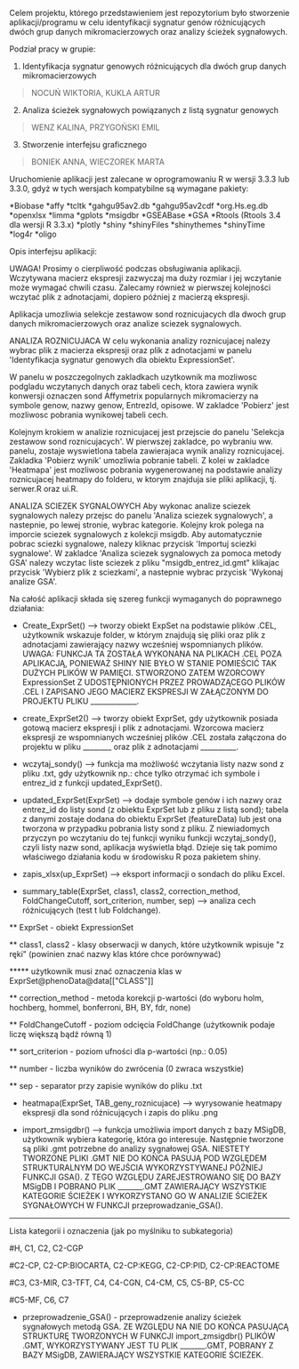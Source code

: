 Celem projektu, którego przedstawieniem jest repozytorium było stworzenie aplikacji/programu w celu identyfikacji sygnatur genów różnicujących dwóch grup danych mikromacierzowych oraz analizy ścieżek sygnałowych.

Podział pracy w grupie:
1)	Identyfikacja sygnatur genowych różnicujących dla dwóch grup danych mikromacierzowych 
> NOCUŃ WIKTORIA, KUKLA ARTUR

2)	Analiza ścieżek sygnałowych powiązanych z  listą sygnatur genowych
> WENZ KALINA, PRZYGOŃSKI EMIL
 
3)  Stworzenie interfejsu graficznego 
> BONIEK ANNA, WIECZOREK MARTA 

Uruchomienie aplikacji jest zalecane w oprogramowaniu R w wersji 3.3.3 lub 3.3.0, gdyż w tych wersjach kompatybilne są wymagane pakiety: 

*Biobase
*affy
*tcltk
*gahgu95av2.db
*gahgu95av2cdf
*org.Hs.eg.db
*openxlsx
*limma
*gplots
*msigdbr
*GSEABase
*GSA
*Rtools (Rtools 3.4 dla wersji R 3.3.x)
*plotly
*shiny
*shinyFiles
*shinythemes
*shinyTime
*log4r
*oligo


Opis interfejsu aplikacji:

UWAGA! Prosimy o cierpliwość podczas obsługiwania aplikacji. Wczytywana macierz ekspresji zazwyczaj ma duży rozmiar i jej wczytanie może wymagać chwili czasu. Zalecamy również w pierwszej kolejności wczytać plik z adnotacjami, dopiero później z macierzą ekspresji.

Aplikacja umozliwia selekcje zestawow sond roznicujacych dla dwoch grup danych mikromacierzowych oraz analize sciezek sygnalowych.

ANALIZA ROZNICUJACA
W celu wykonania analizy roznicujacej nalezy wybrac plik z macierza ekspresji oraz plik z adnotacjami w panelu 'Identyfikacja sygnatur genowych dla obiektu ExpressionSet'.

W panelu w poszczegolnych zakladkach uzytkownik ma mozliwosc podgladu wczytanych danych oraz tabeli cech, ktora zawiera wynik konwersji oznaczen sond Affymetrix popularnych mikromacierzy na symbole genow, nazwy genow, EntrezId, opisowe. W zakladce 'Pobierz' jest mozliwosc pobrania wynikowej tabeli cech.

Kolejnym krokiem w analizie roznicujacej jest przejscie do panelu 'Selekcja zestawow sond roznicujacych'. W pierwszej zakladce, po wybraniu ww. panelu, zostaje wyswietlona tabela zawierajaca wynik analizy roznicujacej. Zakladka 'Pobierz wynik' umozliwia pobranie tabeli. Z kolei w zakladce 'Heatmapa' jest mozliwosc pobrania wygenerowanej na podstawie analizy roznicujacej heatmapy do folderu, w ktorym znajduja sie pliki aplikacji, tj. serwer.R oraz ui.R.

ANALIZA SCIEZEK SYGNALOWYCH
Aby wykonac analize sciezek sygnalowych nalezy przejsc do panelu 'Analiza sciezek sygnalowych', a nastepnie, po lewej stronie, wybrac kategorie. Kolejny krok polega na imporcie sciezek sygnalowych z kolekcji msigdb. Aby automatycznie pobrac sciezki sygnalowe, nalezy kliknac przycisk 'Importuj sciezki sygnalowe'. W zakladce 'Analiza sciezek sygnalowych za pomoca metody GSA' nalezy wczytac liste sciezek z pliku "msigdb_entrez_id.gmt" klikajac przycisk 'Wybierz plik z sciezkami', a nastepnie wybrac przycisk 'Wykonaj analize GSA'.


Na całość aplikacji składa się szereg funkcji wymaganych do poprawnego działania:

- Create_ExprSet() --> tworzy obiekt ExpSet na podstawie plików .CEL, użytkownik wskazuje folder, w którym znajdują się pliki oraz plik z adnotacjami zawierający nazwy wcześniej wspomnianych plików. 
UWAGA: FUNKCJA TA ZOSTAŁA WYKONANA NA PLIKACH .CEL POZA APLIKACJĄ, PONIEWAŻ SHINY NIE BYŁO W STANIE POMIEŚCIĆ TAK DUŻYCH PLIKÓW W PAMIĘCI. STWORZONO ZATEM WZORCOWY ExpressionSet Z UDOSTĘPNIONYCH PRZEZ PROWADZĄCEGO PLIKÓW .CEL I ZAPISANO JEGO MACIERZ EKSPRESJI W ZAŁĄCZONYM DO PROJEKTU PLIKU _____________.

- create_ExprSet2() --> tworzy obiekt ExprSet, gdy użytkownik posiada gotową macierz ekspresji i plik z adnotacjami. 
Wzorcowa macierz ekspresji ze wspomnianych wcześniej plików .CEL została załączona do projektu w pliku ________ oraz plik z adnotacjami __________.

- wczytaj_sondy() --> funkcja ma możliwość wczytania listy nazw sond z pliku .txt, gdy użytkownik np.: chce tylko otrzymać ich symbole i entrez_id z funkcji updated_ExprSet(). 

- updated_ExprSet(ExprSet) --> dodaje symbole genów i ich nazwy oraz entrez_id do listy sond (z obiektu ExprSet lub z pliku z listą sond); tabela z danymi zostaje dodana do obiektu ExprSet (featureData) lub jest ona tworzona w przypadku pobrania listy sond z pliku.
Z niewiadomych przyczyn po wczytaniu do tej funkcji wyniku funkcji wczytaj_sondy(), czyli listy nazw sond, aplikacja wyświetla błąd. Dzieje się tak pomimo właściwego działania kodu w środowisku R poza pakietem shiny.

- zapis_xlsx(up_ExprSet) --> eksport informacji o sondach do pliku Excel.

- summary_table(ExprSet, class1, class2, correction_method, FoldChangeCutoff, sort_criterion, number, sep)  --> analiza cech różnicujących (test t lub Foldchange). 

** ExprSet - obiekt ExpressionSet

** class1, class2 - klasy obserwacji w danych, które użytkownik wpisuje "z ręki" (powinien znać nazwy klas które chce porównywać)

***** użytkownik musi znać oznaczenia klas w ExprSet@phenoData@data[["CLASS"]]

** correction_method - metoda korekcji p-wartości (do wyboru holm, hochberg, hommel, bonferroni, BH, BY, fdr, none)

** FoldChangeCutoff - poziom odcięcia FoldChange (użytkownik podaje liczę większą bądź równą 1)

** sort_criterion - poziom ufności dla p-wartości (np.: 0.05)

** number - liczba wyników do zwrócenia (0 zwraca wszystkie)

** sep - separator przy zapisie wyników do pliku .txt

- heatmapa(ExprSet, TAB_geny_roznicujace) --> wyrysowanie heatmapy ekspresji dla sond różnicujących i zapis do pliku .png

- import_zmsigdbr() --> funkcja umożliwia import danych z bazy MSigDB, użytkownik wybiera kategorię, która go interesuje. Następnie tworzone są pliki .gmt potrzebne do analizy sygnałowej GSA.
NIESTETY TWORZONE PLIKI .GMT NIE DO KOŃCA PASUJĄ POD WZGLĘDEM STRUKTURALNYM DO WEJŚCIA WYKORZYSTYWANEJ PÓŹNIEJ FUNKCJI GSA(). Z TEGO WZGLĘDU ZAREJESTROWANO SIĘ DO BAZY MSigDB I POBRANO PLIK _______.GMT ZAWIERAJĄCY WSZYSTKIE KATEGORIE ŚCIEŻEK I WYKORZYSTANO GO W ANALIZIE ŚCIEŻEK SYGNAŁOWYCH W FUNKCJI przeprowadzanie_GSA().

*****
Lista kategorii i oznaczenia (jak po myślniku to subkategoria)

  #H, C1, C2, C2-CGP 
  
  #C2-CP, C2-CP:BIOCARTA, C2-CP:KEGG, C2-CP:PID, C2-CP:REACTOME
  
  #C3, C3-MIR, C3-TFT, C4, C4-CGN, C4-CM, C5, C5-BP, C5-CC
  
  #C5-MF, C6, C7

- przeprowadzenie_GSA() - przeprowadzenie analizy ścieżek sygnałowych metodą GSA.
ZE WZGLĘDU NA NIE DO KOŃCA PASUJĄCĄ STRUKTURĘ TWORZONYCH W FUNKCJI import_zmsigdbr() PLIKÓW .GMT, WYKORZYSTYWANY JEST TU PLIK _______.GMT, POBRANY Z BAZY MSigDB, ZAWIERAJĄCY WSZYSTKIE KATEGORIE ŚCIEŻEK.
